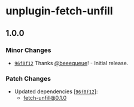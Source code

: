 # unplugin-fetch-unfill

## 1.0.0

### Minor Changes

- [`96f0f12`](https://github.com/beeequeue/fetch-unfill/commit/96f0f12c90f61dded0c010d4f64657b363fbbd3c) Thanks [@beeequeue](https://github.com/beeequeue)! - Initial release.

### Patch Changes

- Updated dependencies [[`96f0f12`](https://github.com/beeequeue/fetch-unfill/commit/96f0f12c90f61dded0c010d4f64657b363fbbd3c)]:
  - fetch-unfill@0.1.0
